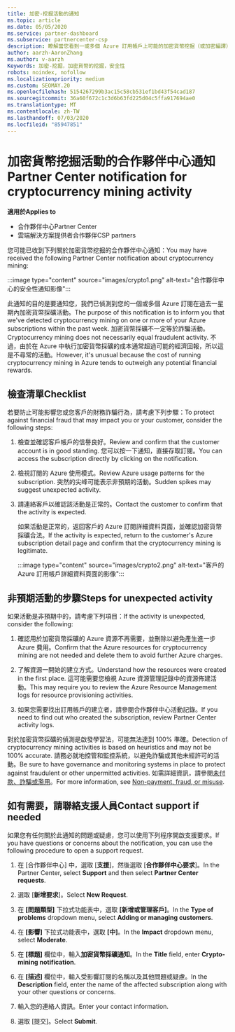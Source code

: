```yaml
---
title: 加密-挖掘活動的通知
ms.topic: article
ms.date: 05/05/2020
ms.service: partner-dashboard
ms.subservice: partnercenter-csp
description: 瞭解當您看到一或多個 Azure 訂用帳戶上可能的加密貨幣挖掘（或加密編譯）的相關通知時，所代表的意義。
author: aarzh-AaronZhang
ms.author: v-aarzh
Keywords: 加密-挖掘，加密貨幣的挖掘，安全性
robots: noindex, nofollow
ms.localizationpriority: medium
ms.custom: SEOMAY.20
ms.openlocfilehash: 5154267299b3ac15c58cb531ef1bd43f54cad187
ms.sourcegitcommit: 36a60f672c1c3d6b63fd225d04c5ffa917694ae0
ms.translationtype: MT
ms.contentlocale: zh-TW
ms.lasthandoff: 07/03/2020
ms.locfileid: "85947851"
---
```

# <a name="partner-center-notification-for-cryptocurrency-mining-activity"></a><span data-ttu-id="a0d20-104">加密貨幣挖掘活動的合作夥伴中心通知</span><span class="sxs-lookup"><span data-stu-id="a0d20-104">Partner Center notification for cryptocurrency mining activity</span></span>

<span data-ttu-id="a0d20-105">**適用於**</span><span class="sxs-lookup"><span data-stu-id="a0d20-105">**Applies to**</span></span>

-  <span data-ttu-id="a0d20-106">合作夥伴中心</span><span class="sxs-lookup"><span data-stu-id="a0d20-106">Partner Center</span></span>
-  <span data-ttu-id="a0d20-107">雲端解決方案提供者合作夥伴</span><span class="sxs-lookup"><span data-stu-id="a0d20-107">CSP partners</span></span>

<span data-ttu-id="a0d20-108">您可能已收到下列關於加密貨幣挖掘的合作夥伴中心通知：</span><span class="sxs-lookup"><span data-stu-id="a0d20-108">You may have received the following Partner Center notification about cryptocurrency mining:</span></span>

:::image type="content" source="images/crypto1.png" alt-text="合作夥伴中心的安全性通知影像":::

<span data-ttu-id="a0d20-110">此通知的目的是要通知您，我們已偵測到您的一個或多個 Azure 訂閱在過去一星期內加密貨幣採礦活動。</span><span class="sxs-lookup"><span data-stu-id="a0d20-110">The purpose of this notification is to inform you that we've detected cryptocurrency mining on one or more of your Azure subscriptions within the past week.</span></span> <span data-ttu-id="a0d20-111">加密貨幣採礦不一定等於詐騙活動。</span><span class="sxs-lookup"><span data-stu-id="a0d20-111">Cryptocurrency mining does not necessarily equal fraudulent activity.</span></span> <span data-ttu-id="a0d20-112">不過，由於在 Azure 中執行加密貨幣採礦的成本通常超過可能的經濟回報，所以這是不尋常的活動。</span><span class="sxs-lookup"><span data-stu-id="a0d20-112">However, it's unusual because the cost of running cryptocurrency mining in Azure tends to outweigh any potential financial rewards.</span></span>

## <a name="checklist"></a><span data-ttu-id="a0d20-113">檢查清單</span><span class="sxs-lookup"><span data-stu-id="a0d20-113">Checklist</span></span>

<span data-ttu-id="a0d20-114">若要防止可能影響您或您客戶的財務詐騙行為，請考慮下列步驟：</span><span class="sxs-lookup"><span data-stu-id="a0d20-114">To protect against financial fraud that may impact you or your customer, consider the following steps:</span></span>

1. <span data-ttu-id="a0d20-115">檢查並確認客戶帳戶的信譽良好。</span><span class="sxs-lookup"><span data-stu-id="a0d20-115">Review and confirm that the customer account is in good standing.</span></span> <span data-ttu-id="a0d20-116">您可以按一下通知，直接存取訂閱。</span><span class="sxs-lookup"><span data-stu-id="a0d20-116">You can access the subscription directly by clicking on the notification.</span></span>

2. <span data-ttu-id="a0d20-117">檢視訂閱的 Azure 使用模式。</span><span class="sxs-lookup"><span data-stu-id="a0d20-117">Review Azure usage patterns for the subscription.</span></span> <span data-ttu-id="a0d20-118">突然的尖峰可能表示非預期的活動。</span><span class="sxs-lookup"><span data-stu-id="a0d20-118">Sudden spikes may suggest unexpected activity.</span></span>

3. <span data-ttu-id="a0d20-119">請連絡客戶以確認該活動是正常的。</span><span class="sxs-lookup"><span data-stu-id="a0d20-119">Contact the customer to confirm that the activity is expected.</span></span>

   <span data-ttu-id="a0d20-120">如果活動是正常的，返回客戶的 Azure 訂閱詳細資料頁面，並確認加密貨幣採礦合法。</span><span class="sxs-lookup"><span data-stu-id="a0d20-120">If the activity is expected, return to the customer's Azure subscription detail page and confirm that the cryptocurrency mining is legitimate.</span></span>

   :::image type="content" source="images/crypto2.png" alt-text="客戶的 Azure 訂用帳戶詳細資料頁面的影像":::

## <a name="steps-for-unexpected-activity"></a><span data-ttu-id="a0d20-122">非預期活動的步驟</span><span class="sxs-lookup"><span data-stu-id="a0d20-122">Steps for unexpected activity</span></span>

<span data-ttu-id="a0d20-123">如果活動是非預期中的，請考慮下列項目：</span><span class="sxs-lookup"><span data-stu-id="a0d20-123">If the activity is unexpected, consider the following:</span></span>

1. <span data-ttu-id="a0d20-124">確認用於加密貨幣採礦的 Azure 資源不再需要，並刪除以避免產生進一步 Azure 費用。</span><span class="sxs-lookup"><span data-stu-id="a0d20-124">Confirm that the Azure resources for cryptocurrency mining are not needed and delete them to avoid further Azure charges.</span></span>

2. <span data-ttu-id="a0d20-125">了解資源一開始的建立方式。</span><span class="sxs-lookup"><span data-stu-id="a0d20-125">Understand how the resources were created in the first place.</span></span> <span data-ttu-id="a0d20-126">這可能需要您檢視 Azure 資源管理記錄中的資源佈建活動。</span><span class="sxs-lookup"><span data-stu-id="a0d20-126">This may require you to review the Azure Resource Management logs for resource provisioning activities.</span></span>

3. <span data-ttu-id="a0d20-127">如果您需要找出訂用帳戶的建立者，請參閱合作夥伴中心活動記錄。</span><span class="sxs-lookup"><span data-stu-id="a0d20-127">If you need to find out who created the subscription, review Partner Center activity logs.</span></span>

<span data-ttu-id="a0d20-128">對於加密貨幣採礦的偵測是啟發學習法，可能無法達到 100% 準確。</span><span class="sxs-lookup"><span data-stu-id="a0d20-128">Detection of cryptocurrency mining activities is based on heuristics and may not be 100% accurate.</span></span> <span data-ttu-id="a0d20-129">請務必就地控管和監控系統，以避免詐騙或其他未經許可的活動。</span><span class="sxs-lookup"><span data-stu-id="a0d20-129">Be sure to have governance and monitoring systems in place to protect against fraudulent or other unpermitted activities.</span></span> <span data-ttu-id="a0d20-130">如需詳細資訊，請參閱[未付款、詐騙或濫用](https://docs.microsoft.com/partner-center/non-payment--fraud--or-misuse)。</span><span class="sxs-lookup"><span data-stu-id="a0d20-130">For more information, see [Non-payment, fraud, or misuse](https://docs.microsoft.com/partner-center/non-payment--fraud--or-misuse).</span></span>

## <a name="contact-support-if-needed"></a><span data-ttu-id="a0d20-131">如有需要，請聯絡支援人員</span><span class="sxs-lookup"><span data-stu-id="a0d20-131">Contact support if needed</span></span>

<span data-ttu-id="a0d20-132">如果您有任何關於此通知的問題或疑慮，您可以使用下列程序開啟支援要求。</span><span class="sxs-lookup"><span data-stu-id="a0d20-132">If you have questions or concerns about the notification, you can use the following procedure to open a support request.</span></span>

1. <span data-ttu-id="a0d20-133">在 [合作夥伴中心] 中，選取 [**支援**]，然後選取 [**合作夥伴中心要求**]。</span><span class="sxs-lookup"><span data-stu-id="a0d20-133">In the Partner Center, select **Support** and then select **Partner Center requests**.</span></span>

2. <span data-ttu-id="a0d20-134">選取 [**新增要求**]。</span><span class="sxs-lookup"><span data-stu-id="a0d20-134">Select **New Request**.</span></span> 

3. <span data-ttu-id="a0d20-135">在 **\[問題類型\]** 下拉式功能表中，選取 **\[新增或管理客戶\]**。</span><span class="sxs-lookup"><span data-stu-id="a0d20-135">In the **Type of problems** dropdown menu, select **Adding or managing customers**.</span></span>

4. <span data-ttu-id="a0d20-136">在 **\[影響\]** 下拉式功能表中，選取 **\[中\]**。</span><span class="sxs-lookup"><span data-stu-id="a0d20-136">In the **Impact** dropdown menu, select **Moderate**.</span></span>

5. <span data-ttu-id="a0d20-137">在 **\[標題\]** 欄位中，輸入**加密貨幣採礦通知**。</span><span class="sxs-lookup"><span data-stu-id="a0d20-137">In the **Title** field, enter **Crypto-mining notification**.</span></span>

6. <span data-ttu-id="a0d20-138">在 **\[描述\]** 欄位中，輸入受影響訂閱的名稱以及其他問題或疑慮。</span><span class="sxs-lookup"><span data-stu-id="a0d20-138">In the **Description** field, enter the name of the affected subscription along with your other questions or concerns.</span></span>

7. <span data-ttu-id="a0d20-139">輸入您的連絡人資訊。</span><span class="sxs-lookup"><span data-stu-id="a0d20-139">Enter your contact information.</span></span>

8. <span data-ttu-id="a0d20-140">選取 [提交]。</span><span class="sxs-lookup"><span data-stu-id="a0d20-140">Select **Submit**.</span></span>

